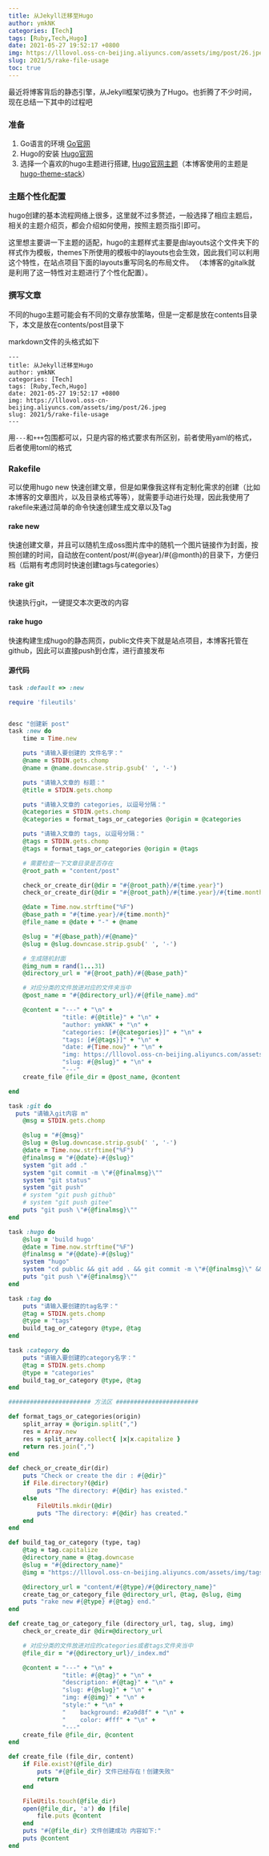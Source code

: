 ```yaml
---
title: 从Jekyll迁移至Hugo
author: ymkNK
categories: [Tech]
tags: [Ruby,Tech,Hugo]
date: 2021-05-27 19:52:17 +0800
img: https://lllovol.oss-cn-beijing.aliyuncs.com/assets/img/post/26.jpeg
slug: 2021/5/rake-file-usage
toc: true
---
```

最近将博客背后的静态引擎，从Jekyll框架切换为了Hugo。也折腾了不少时间，现在总结一下其中的过程吧

### 准备
1. Go语言的环境 [Go官网](https://golang.org/)
2. Hugo的安装 [Hugo官网](https://gohugo.io/)
3. 选择一个喜欢的hugo主题进行搭建, [Hugo官网主题](https://themes.gohugo.io/)（本博客使用的主题是[hugo-theme-stack](https://github.com/CaiJimmy/hugo-theme-stack)）

### 主题个性化配置
hugo创建的基本流程网络上很多，这里就不过多赘述，一般选择了相应主题后，相关的主题介绍页，都会介绍如何使用，按照主题页指引即可。

这里想主要讲一下主题的适配，hugo的主题样式主要是由layouts这个文件夹下的样式作为模板，themes下所使用的模板中的layouts也会生效，因此我们可以利用这个特性，在站点项目下面的layouts重写同名的布局文件。
（本博客的gitalk就是利用了这一特性对主题进行了个性化配置）。

### 撰写文章
不同的hugo主题可能会有不同的文章存放策略，但是一定都是放在contents目录下，本文是放在contents/post目录下

markdown文件的头格式如下

    ---
    title: 从Jekyll迁移至Hugo
    author: ymkNK
    categories: [Tech]
    tags: [Ruby,Tech,Hugo]
    date: 2021-05-27 19:52:17 +0800
    img: https://lllovol.oss-cn-beijing.aliyuncs.com/assets/img/post/26.jpeg
    slug: 2021/5/rake-file-usage
    ---
    
用`---`和`+++`包围都可以，只是内容的格式要求有所区别，前者使用yaml的格式，后者使用toml的格式

### Rakefile
可以使用hugo new 快速创建文章，但是如果像我这样有定制化需求的创建（比如本博客的文章图片，以及目录格式等等），就需要手动进行处理，因此我使用了rakefile来通过简单的命令快速创建生成文章以及Tag

#### rake new
快速创建文章，并且可以随机生成oss图片库中的随机一个图片链接作为封面，按照创建的时间，自动放在content/post/#{@year}/#{@month}的目录下，方便归档（后期有考虑同时快速创建tags与categories）

#### rake git
快速执行git，一键提交本次更改的内容

#### rake hugo
快速构建生成hugo的静态网页，public文件夹下就是站点项目，本博客托管在github，因此可以直接push到仓库，进行直接发布

#### 源代码
```Ruby
task :default => :new

require 'fileutils'


desc "创建新 post"
task :new do
    time = Time.new

    puts "请输入要创建的 文件名字："
    @name = STDIN.gets.chomp
    @name = @name.downcase.strip.gsub(' ', '-')

    puts "请输入文章的 标题："
    @title = STDIN.gets.chomp

    puts "请输入文章的 categories, 以逗号分隔："
    @categories = STDIN.gets.chomp
    @categories = format_tags_or_categories @origin = @categories

    puts "请输入文章的 tags, 以逗号分隔："
    @tags = STDIN.gets.chomp
    @tags = format_tags_or_categories @origin = @tags

    # 需要检查一下文章目录是否存在
    @root_path = "content/post"

    check_or_create_dir(@dir = "#{@root_path}/#{time.year}")
    check_or_create_dir(@dir = "#{@root_path}/#{time.year}/#{time.month}")

    @date = Time.now.strftime("%F")
    @base_path = "#{time.year}/#{time.month}"
    @file_name = @date + "-" + @name

    @slug = "#{@base_path}/#{@name}"
    @slug = @slug.downcase.strip.gsub(' ', '-')

    # 生成随机封面
    @img_num = rand(1...31)
    @directory_url = "#{@root_path}/#{@base_path}"

    # 对应分类的文件放进对应的文件夹当中
    @post_name = "#{@directory_url}/#{@file_name}.md"

    @content = "---" + "\n" +
               "title: #{@title}" + "\n" +
               "author: ymkNK" + "\n" +
               "categories: [#{@categories}]" + "\n" +
               "tags: [#{@tags}]" + "\n" +
               "date: #{Time.now}" + "\n" +
               "img: https://lllovol.oss-cn-beijing.aliyuncs.com/assets/img/post/#{@img_num}.jpeg" + "\n" +
               "slug: #{@slug}" + "\n" +
               "---"
    create_file @file_dir = @post_name, @content

end

task :git do
  puts "请输入git内容 m"
    @msg = STDIN.gets.chomp

    @slug = "#{@msg}"
    @slug = @slug.downcase.strip.gsub(' ', '-')
    @date = Time.now.strftime("%F")
    @finalmsg = "#{@date}-#{@slug}"
    system "git add ."
    system "git commit -m \"#{@finalmsg}\""
    system "git status"
    system "git push"
    # system "git push github"
    # system "git push gitee"
    puts "git push \"#{@finalmsg}\""
end

task :hugo do
    @slug = 'build hugo'
    @date = Time.now.strftime("%F")
    @finalmsg = "#{@date}-#{@slug}"
    system "hugo"
    system "cd public && git add . && git commit -m \"#{@finalmsg}\" && git status && git push"
    puts "git push \"#{@finalmsg}\""
end

task :tag do
    puts "请输入要创建的tag名字："
    @tag = STDIN.gets.chomp
    @type = "tags"
    build_tag_or_category @type, @tag
end

task :category do
    puts "请输入要创建的category名字："
    @tag = STDIN.gets.chomp
    @type = "categories"
    build_tag_or_category @type, @tag
end

####################### 方法区 #######################

def format_tags_or_categories(origin)
    split_array = @origin.split(",")
    res = Array.new
    res = split_array.collect{ |x|x.capitalize }
    return res.join(",")
end

def check_or_create_dir(dir)
    puts "Check or create the dir : #{@dir}"
    if File.directory?(@dir)
        puts "The directory: #{@dir} has existed."
    else
        FileUtils.mkdir(@dir)
        puts "The directory: #{@dir} has created."
    end
end

def build_tag_or_category (type, tag)
    @tag = tag.capitalize
    @directory_name = @tag.downcase
    @slug = "#{@directory_name}"
    @img = "https://lllovol.oss-cn-beijing.aliyuncs.com/assets/img/tags/#{@directory_name}.jpg"

    @directory_url = "content/#{@type}/#{@directory_name}"
    create_tag_or_category_file @directory_url, @tag, @slug, @img
    puts "rake new #{@type} #{@tag} end."
end

def create_tag_or_category_file (directory_url, tag, slug, img)
    check_or_create_dir @dir=@directory_url

    # 对应分类的文件放进对应的categories或者tags文件夹当中
    @file_dir = "#{@directory_url}/_index.md"

    @content = "---" + "\n" +
               "title: #{@tag}" + "\n" +
               "description: #{@tag}" + "\n" +
               "slug: #{@slug}" + "\n" +
               "img: #{@img}" + "\n" +
               "style:" + "\n" +
               "    background: #2a9d8f" + "\n" +
               "    color: #fff" + "\n" +
               "---"
    create_file @file_dir, @content
end

def create_file (file_dir, content)
    if File.exist?(@file_dir)
        puts "#{@file_dir} 文件已经存在！创建失败"
        return
    end

    FileUtils.touch(@file_dir)
    open(@file_dir, 'a') do |file|
        file.puts @content
    end
    puts "#{@file_dir} 文件创建成功 内容如下:"
    puts @content
end

```

